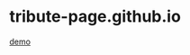# tribute-page.github.io

[demo](https://nguyen-thanh-luan-github.github.io/tribute-page.github.io/)
